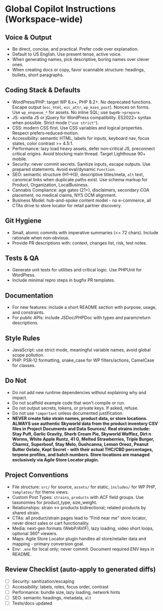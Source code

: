 # Global Copilot Instructions (Workspace‑wide)


## Voice & Output
- Be direct, concise, and practical. Prefer code over explanation.
- Default to US English. Use present tense, active voice.
- When generating names, pick descriptive, boring names over clever ones.
- When creating docs or copy, favor scannable structure: headings, bullets, short paragraphs.


## Coding Stack & Defaults
- WordPress/PHP: target WP 6.x+, PHP 8.2+. No deprecated functions. Escape output (`esc_html`, `esc_attr`, `wp_kses_post`). Nonces on forms. Use `wp_enqueue_*` for assets. No inline SQL; use `$wpdb->prepare`.
- JS: vanilla JS or jQuery for WordPress compatibility. ES2022+ syntax when possible. Strict mode (`"use strict"`).
- CSS: modern CSS first. Use CSS variables and logical properties. Respect prefers‑reduced‑motion.
- Accessibility: semantic HTML, labels for inputs, keyboard nav, focus states, color contrast >= 4.5:1.
- Performance: lazy load heavy assets, defer non‑critical JS, preconnect critical origins. Avoid blocking main thread. Target Lighthouse 90+ mobile.
- Security: never commit secrets. Sanitize inputs, escape outputs. Use prepared statements. Avoid eval/dynamic `Function`.
- SEO: semantic structure (H1–H3), descriptive titles/meta, `alt` text, canonical links when duplicate paths exist. Use schema markup for Product, Organization, LocalBusiness.
- Cannabis Compliance: age gates (21+), disclaimers, secondary COA placement, no medical claims, NYS OCM alignment.
- Business Model: hub-and-spoke content model - no e-commerce, all CTAs drive to store locator for retail partner discovery.


## Git Hygiene
- Small, atomic commits with imperative summaries (<= 72 chars). Include rationale when non‑obvious.
- Provide PR descriptions with: context, changes list, risk, test notes.


## Tests & QA
- Generate unit tests for utilities and critical logic. Use PHPUnit for WordPress.
- Include minimal repro steps in bugfix PR templates.


## Documentation
- For new features: include a short README section with purpose, usage, and constraints.
- For public APIs: include JSDoc/PHPDoc with types and param/return descriptions.


## Style Rules
- JavaScript: use strict mode, meaningful variable names, avoid global scope pollution.
- PHP: PSR‑12 formatting, snake_case for WP filters/actions, CamelCase for classes.


## Do Not
- Do not add new runtime dependencies without explaining why and impact.
- Do not scaffold example code that won't compile or run.
- Do not output secrets, tokens, or private keys. If asked, refuse.
- Do not use `!important` unless documented justification.
- **NEVER create fake strain names, product data, or store locations. ALWAYS use authentic Skyworld data from the product inventory CSV files in Project Documents and Data Sources/. Real strains include: Stay Puft, Garlic Gravity, Sherb Cream Pie, Skyworld Wafflez, Dirt n Worms, White Apple Runtz, 41 G, Melted Strawberries, Triple Burger, Charmz, Superboof, Stay Melo, Gushcanna, Lemon Oreoz, Peanut Butter Gelato, Kept Secret - with their actual THC/CBD percentages, terpene profiles, and batch numbers. Store locations are managed exclusively via Agile Store Locator plugin.**


## Project Conventions
- File structure: `src/` for source, `assets/` for static, `includes/` for WP PHP, `templates/` for theme views.
- Custom Post Types: `strains`, `products` with ACF field groups. Use taxonomies for product_type, size_weight.
- Relationships: strain ↔ products bidirectional; related products by shared strain.
- CTAs: all product/strain pages lead to "Find near me" store locator, never direct sales or cart functionality.
- Media: next-gen formats (WebP/AVIF), lazy loading, video short loops, optional 360° viewers.
- Maps: Agile Store Locator plugin handles all store/retailer data and mapping - primary conversion goal.
- Env: `.env` for local only; never commit. Document required ENV keys in README.


## Review Checklist (auto‑apply to generated diffs)
- [ ] Security: sanitization/escaping
- [ ] Accessibility: labels, roles, focus order, contrast
- [ ] Performance: bundle size, lazy loading, network hints
- [ ] SEO: semantic headings, metadata, `alt`
- [ ] Tests/docs updated